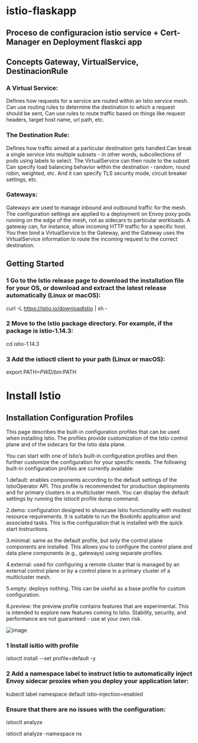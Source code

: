 # istio-flaskapp

## Proceso de configuracion istio service + Cert-Manager en Deployment flaskci app 

## Concepts Gateway, VirtualService, DestinacionRule

### A Virtual Service: 

Defines how requests for a service are routed within an Istio service mesh. Can use routing rules to determine the destination 
to which a request should be sent, Can use rules to route traffic based on things like request headers, target host name, 
url path, etc.

### The Destination Rule: 

Defines how traffic aimed at a particular destination gets handled.Can break a single service into multiple subsets - in other words, subcollections of pods using labels to select. The VirtualService can then route to the subset Can specify load balancing behavior 
within the destination - random, round robin, weighted, etc. And it can specify TLS security mode, circuit breaker settings, etc.

### Gateways:

Gateways are used to manage inbound and outbound traffic for the mesh. The configuration settings are applied to a deployment on Envoy poxy pods running on the edge of the mesh, not as sidecars to particular workloads. A gateway can, for instance, allow incoming HTTP traffic for a specific host. You then bind a VirtualService to the Gateway, and the Gateway uses the VirtualService information to route the incoming request to the correct destination.

## Getting Started


### 1 Go to the Istio release page to download the installation file for your OS, or download and extract the latest release automatically (Linux or macOS):

curl -L https://istio.io/downloadIstio | sh -

### 2 Move to the Istio package directory. For example, if the package is istio-1.14.3:

cd istio-1.14.3

### 3 Add the istioctl client to your path (Linux or macOS):

export PATH=$PWD/bin:$PATH


# Install Istio

## Installation Configuration Profiles

This page describes the built-in configuration profiles that can be used when installing Istio. The profiles provide customization of the Istio control plane and of the sidecars for the Istio data plane.

You can start with one of Istio’s built-in configuration profiles and then further customize the configuration for your specific needs. The following built-in configuration profiles are currently available:

1.default: enables components according to the default settings of the IstioOperator API. This profile is recommended for production deployments and for primary clusters in a multicluster mesh. You can display the default settings by running the istioctl profile dump command.

2.demo: configuration designed to showcase Istio functionality with modest resource requirements. It is suitable to run the Bookinfo application and associated tasks. This is the configuration that is installed with the quick start instructions.

3.minimal: same as the default profile, but only the control plane components are installed. This allows you to configure the control plane and data plane components (e.g., gateways) using separate profiles.

4.external: used for configuring a remote cluster that is managed by an external control plane or by a control plane in a primary cluster of a multicluster mesh.

5.empty: deploys nothing. This can be useful as a base profile for custom configuration.

6.preview: the preview profile contains features that are experimental. This is intended to explore new features coming to Istio. Stability, security, and performance are not guaranteed - use at your own risk.

![image](https://user-images.githubusercontent.com/66542754/183929719-12c6b391-bd52-469d-8972-eb50e94c13e3.png)


### 1 Install isitio with profile

istioctl install --set profile=default -y


### 2 Add a namespace label to instruct Istio to automatically inject Envoy sidecar proxies when you deploy your application later:

kubectl label namespace default istio-injection=enabled

### Ensure that there are no issues with the configuration:

istioctl analyze 

istioctl analyze -namespace ns
